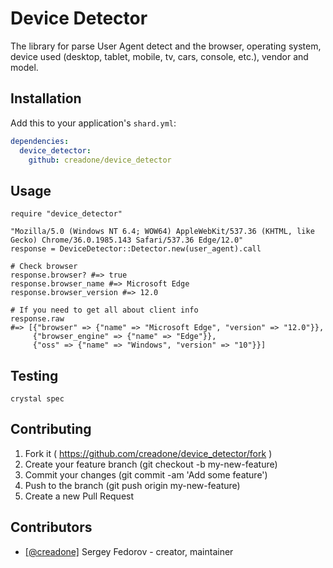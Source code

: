 # Device Detector

The library for parse User Agent detect and the browser, operating system, device used (desktop, tablet, mobile, tv, cars, console, etc.), vendor and model.

## Installation

Add this to your application's `shard.yml`:

```yaml
dependencies:
  device_detector:
    github: creadone/device_detector
```

## Usage

```crystal
require "device_detector"

"Mozilla/5.0 (Windows NT 6.4; WOW64) AppleWebKit/537.36 (KHTML, like Gecko) Chrome/36.0.1985.143 Safari/537.36 Edge/12.0"
response = DeviceDetector::Detector.new(user_agent).call

# Check browser
response.browser? #=> true
response.browser_name #=> Microsoft Edge
response.browser_version #=> 12.0

# If you need to get all about client info
response.raw
#=> [{"browser" => {"name" => "Microsoft Edge", "version" => "12.0"}},
     {"browser_engine" => {"name" => "Edge"}},
     {"oss" => {"name" => "Windows", "version" => "10"}}]
```

## Testing

`crystal spec`

## Contributing

1. Fork it ( https://github.com/creadone/device_detector/fork )
2. Create your feature branch (git checkout -b my-new-feature)
3. Commit your changes (git commit -am 'Add some feature')
4. Push to the branch (git push origin my-new-feature)
5. Create a new Pull Request

## Contributors

- [[@creadone]](https://github.com/creadone) Sergey Fedorov - creator, maintainer
